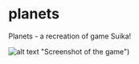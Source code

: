 # planets
Planets - a recreation of game Suika!

![alt text](https://img.itch.zone/aW1nLzE0MzAwMDgyLmdpZg==/315x250%23cm/aqDK4X.gif) "Screenshot of the game")
